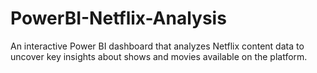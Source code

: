 # PowerBI-Netflix-Analysis
An interactive Power BI dashboard that analyzes Netflix content data to uncover key insights about shows and movies available on the platform.
